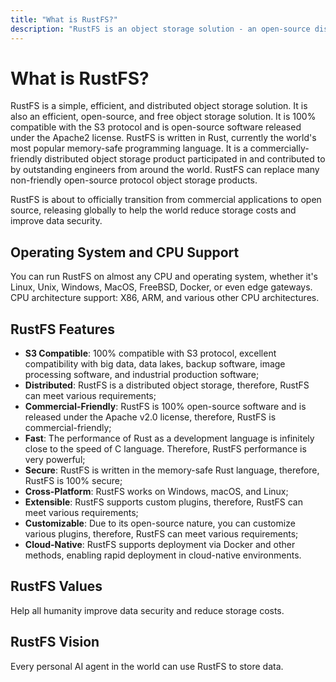 ```yaml
---
title: "What is RustFS?"
description: "RustFS is an object storage solution - an open-source distributed object storage released under the Apache2 license."
---
```


# What is RustFS?

RustFS is a simple, efficient, and distributed object storage solution.
It is also an efficient, open-source, and free object storage solution. It is 100% compatible with the S3 protocol and is open-source software released under the Apache2 license. RustFS is written in Rust, currently the world's most popular memory-safe programming language.
It is a commercially-friendly distributed object storage product participated in and contributed to by outstanding engineers from around the world. RustFS can replace many non-friendly open-source protocol object storage products.

RustFS is about to officially transition from commercial applications to open source, releasing globally to help the world reduce storage costs and improve data security.

## Operating System and CPU Support

You can run RustFS on almost any CPU and operating system, whether it's Linux, Unix, Windows, MacOS, FreeBSD, Docker, or even edge gateways.
CPU architecture support: X86, ARM, and various other CPU architectures.

## RustFS Features

- **S3 Compatible**: 100% compatible with S3 protocol, excellent compatibility with big data, data lakes, backup software, image processing software, and industrial production software;
- **Distributed**: RustFS is a distributed object storage, therefore, RustFS can meet various requirements;
- **Commercial-Friendly**: RustFS is 100% open-source software and is released under the Apache v2.0 license, therefore, RustFS is commercial-friendly;
- **Fast**: The performance of Rust as a development language is infinitely close to the speed of C language. Therefore, RustFS performance is very powerful;
- **Secure**: RustFS is written in the memory-safe Rust language, therefore, RustFS is 100% secure;
- **Cross-Platform**: RustFS works on Windows, macOS, and Linux;
- **Extensible**: RustFS supports custom plugins, therefore, RustFS can meet various requirements;
- **Customizable**: Due to its open-source nature, you can customize various plugins, therefore, RustFS can meet various requirements;
- **Cloud-Native**: RustFS supports deployment via Docker and other methods, enabling rapid deployment in cloud-native environments.

## RustFS Values

Help all humanity improve data security and reduce storage costs.

## RustFS Vision

Every personal AI agent in the world can use RustFS to store data.